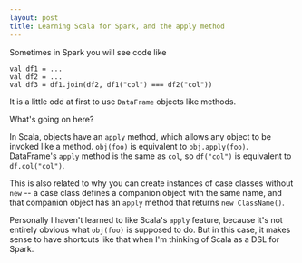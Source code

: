 ```yaml
--- 
layout: post
title: Learning Scala for Spark, and the apply method
---
```


Sometimes in Spark you will see code like 

```
val df1 = ...
val df2 = ...
val df3 = df1.join(df2, df1("col") === df2("col"))
```

It is a little odd at first to use `DataFrame` objects like methods.  

What's going on here?  

In Scala, objects have an `apply` method, which allows any object to be invoked like a method.  `obj(foo)` is equivalent to `obj.apply(foo)`.  DataFrame's `apply` method
is the same as `col`, so `df("col")` is equivalent to `df.col("col")`.  

This is also related to why you can create instances of case classes without `new` -- a case class defines a companion object with the same name, and that 
companion object has an `apply` method that returns `new ClassName()`.  

Personally I haven't learned to like Scala's `apply` feature, because it's not entirely obvious what `obj(foo)` is supposed to do.  But in this case,
it makes sense to have shortcuts like that when I'm thinking of Scala as a DSL for Spark.